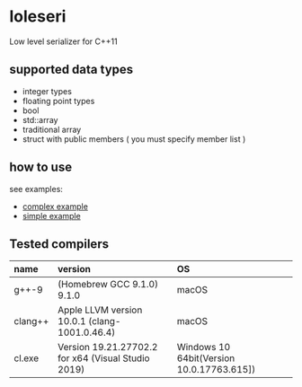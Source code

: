 loleseri
======
Low level serializer for C++11

## supported data types

* integer types
* floating point types
* bool
* std::array
* traditional array
* struct with public members ( you must specify member list )

## how to use

see examples:
* [complex example]( https://github.com/nabetani/loleseri/blob/master/src/examples/complex/main.cpp )
* [simple example]( https://github.com/nabetani/loleseri/blob/master/src/examples/simple/main.cpp )

## Tested compilers

|name|version|OS|
|:--|:--|:--|
|g++-9|(Homebrew GCC 9.1.0) 9.1.0|macOS|
|clang++|Apple LLVM version 10.0.1 (clang-1001.0.46.4)|macOS|
|cl.exe|Version 19.21.27702.2 for x64 (Visual Studio 2019)|Windows 10 64bit(Version 10.0.17763.615])|
